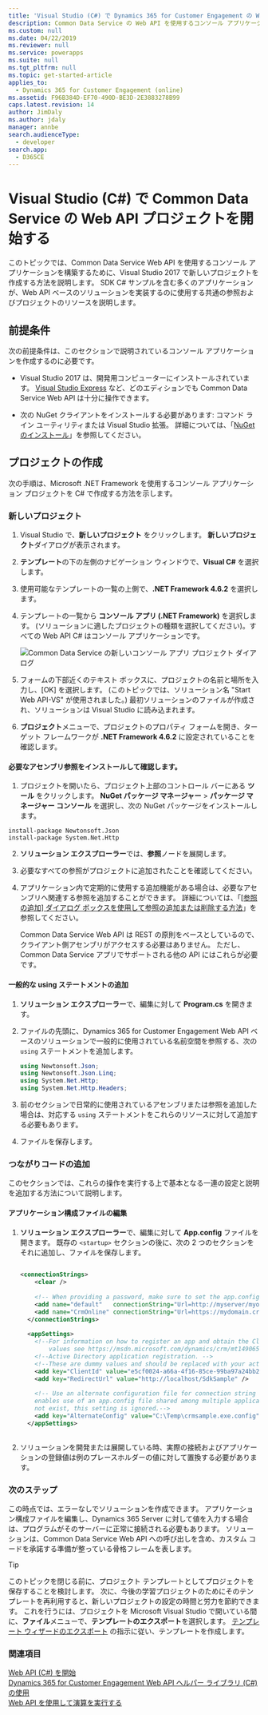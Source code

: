 ```yaml
---
title: 'Visual Studio (C#) で Dynamics 365 for Customer Engagement の Web API プロジェクトを開始する (Common Data Service) | MicrosoftDocs'
description: Common Data Service の Web API を使用するコンソール アプリケーションの構築のために Visual Studio で新しいプロジェクトを作成
ms.custom: null
ms.date: 04/22/2019
ms.reviewer: null
ms.service: powerapps
ms.suite: null
ms.tgt_pltfrm: null
ms.topic: get-started-article
applies_to:
  - Dynamics 365 for Customer Engagement (online)
ms.assetid: F96B384D-EF70-490D-BE3D-2E3883278B99
caps.latest.revision: 14
author: JimDaly
ms.author: jdaly
manager: annbe
search.audienceType:
  - developer
search.app:
  - D365CE
---
```

# <a name="start-a-common-data-service-web-api-project-in-visual-studio-c"></a>Visual Studio (C#) で Common Data Service の Web API プロジェクトを開始する

このトピックでは、Common Data Service Web API を使用するコンソール アプリケーションを構築するために、Visual Studio 2017 で新しいプロジェクトを作成する方法を説明します。 SDK C# サンプルを含む多くのアプリケーションが、Web API ベースのソリューションを実装するのに使用する共通の参照およびプロジェクトのリソースを説明します。  
  
<a name="bkmk_prerequisites"></a>   
## <a name="prerequisites"></a>前提条件  
 次の前提条件は、このセクションで説明されているコンソール アプリケーションを作成するのに必要です。  
  
- Visual Studio 2017 は、開発用コンピューターにインストールされています。 [Visual Studio Express](https://www.visualstudio.com/products/visual-studio-express-vs.aspx) など、どのエディションでも Common Data Service Web API は十分に操作できます。
  
- 次の NuGet クライアントをインストールする必要があります: コマンド ライン ユーティリティまたは Visual Studio 拡張。 詳細については、「[NuGet のインストール](https://docs.nuget.org/consume/installing-nuget)」を参照してください。  
  
<a name="bkmk_createProject"></a>   

## <a name="create-a-project"></a>プロジェクトの作成  
次の手順は、Microsoft .NET Framework を使用するコンソール アプリケーション プロジェクトを C# で作成する方法を示します。
  
<a name="bkmk_newProject"></a> 

### <a name="new-project"></a>新しいプロジェクト  
  
1. Visual Studio で、**新しいプロジェクト** をクリックします。 **新しいプロジェクト**ダイアログが表示されます。  
  
2. **テンプレート**の下の左側のナビゲーション ウィンドウで、**Visual C#** を選択します。  
  
3. 使用可能なテンプレートの一覧の上側で、**.NET Framework 4.6.2** を選択します。  
  
4. テンプレートの一覧から **コンソール アプリ (.NET Framework)** を選択します。 (ソリューションに適したプロジェクトの種類を選択してください)。すべての Web API C# はコンソール アプリケーションです。  
  
   ![Common Data Service の新しいコンソール アプリ プロジェクト ダイアログ](media/new-project.PNG "Common Data Service の新しいコンソール アプリ プロジェクト ダイアログ")  
  
5. フォームの下部近くのテキスト ボックスに、プロジェクトの名前と場所を入力し、[OK] を選択します。 (このトピックでは、ソリューション名 "Start Web API-VS" が使用されました。) 最初ソリューションのファイルが作成され、ソリューションは Visual Studio に読み込まれます。  
  
6. **プロジェクト**メニューで、プロジェクトのプロパティ フォームを開き、ターゲット フレームワークが **.NET Framework 4.6.2** に設定されていることを確認します。  
  
#### <a name="install-and-verify-the-required-assembly-references"></a>必要なアセンブリ参照をインストールして確認します。  

1. プロジェクトを開いたら、プロジェクト上部のコントロール バーにある **ツール** をクリックします。 **NuGet パッケージ マネージャー** > **パッケージ マネージャー コンソール** を選択し、次の NuGet パッケージをインストールします。

```
install-package Newtonsoft.Json
install-package System.Net.Http
```
2. **ソリューション エクスプローラー**では、**参照**ノードを展開します。  
  
3. 必要なすべての参照がプロジェクトに追加されたことを確認してください。  
  
4. アプリケーション内で定期的に使用する追加機能がある場合は、必要なアセンブリへ関連する参照を追加することができます。 詳細については、「[[参照の追加] ダイアログ ボックスを使用して参照の追加または削除する方法](https://msdn.microsoft.com/library/wkze6zky.aspx)」を参照してください。  
  
   Common Data Service Web API は REST の原則をベースとしているので、クライアント側アセンブリがアクセスする必要はありません。  ただし、Common Data Service アプリでサポートされる他の API にはこれらが必要です。
  
#### <a name="add-typical-using-statements"></a>一般的な using ステートメントの追加  
  
1.  **ソリューション エクスプローラー**で、編集に対して **Program.cs** を開きます。  
  
2.  ファイルの先頭に、Dynamics 365 for Customer Engagement Web API ベースのソリューションで一般的に使用されている名前空間を参照する、次の `using` ステートメントを追加します。  
  
    ```csharp
    using Newtonsoft.Json;  
    using Newtonsoft.Json.Linq;  
    using System.Net.Http;  
    using System.Net.Http.Headers;
    ```  
  
3.  前のセクションで日常的に使用されているアセンブリまたは参照を追加した場合は、対応する `using` ステートメントをこれらのリソースに対して追加する必要もあります。  
  
4.  ファイルを保存します。  
  
<a name="bkmk_addConnectionCode"></a>
 
### <a name="add-connection-code"></a>つながりコードの追加

このセクションでは、これらの操作を実行する上で基本となる一連の設定と説明を追加する方法について説明します。  
  
#### <a name="edit-the-application-configuration-file"></a>アプリケーション構成ファイルの編集
  
1.  **ソリューション エクスプローラー**で、編集に対して **App.config** ファイルを開きます。  既存の `<startup>` セクションの後に、次の 2 つのセクションをそれに追加し、ファイルを保存します。  
  
    ```xml  
  
    <connectionStrings>  
        <clear />  
  
        <!-- When providing a password, make sure to set the app.config file's security so that only you can read it. -->  
        <add name="default"   connectionString="Url=http://myserver/myorg/; Username=name; Password=password; Domain=domain" />  
        <add name="CrmOnline" connectionString="Url=https://mydomain.crm.dynamics.com/; Username=someone@mydomain.onmicrosoft.com; Password=password" />  
      </connectionStrings>  
  
      <appSettings>  
        <!--For information on how to register an app and obtain the ClientId and RedirectUrl  
            values see https://msdn.microsoft.com/dynamics/crm/mt149065 -->  
        <!--Active Directory application registration. -->  
        <!--These are dummy values and should be replaced with your actual app registration values.-->  
        <add key="ClientId" value="e5cf0024-a66a-4f16-85ce-99ba97a24bb2" />  
        <add key="RedirectUrl" value="http://localhost/SdkSample" />  
  
        <!-- Use an alternate configuration file for connection string and setting values. This optional setting  
        enables use of an app.config file shared among multiple applications. If the specified file does  
        not exist, this setting is ignored.-->  
        <add key="AlternateConfig" value="C:\Temp\crmsample.exe.config"/>  
      </appSettings>  
  
    ```  
  
2.  ソリューションを開発または展開している時、実際の接続およびアプリケーションの登録値は例のプレースホルダーの値に対して置換する必要があります。  
  
### <a name="next-steps"></a>次のステップ

 この時点では、エラーなしでソリューションを作成できます。 アプリケーション構成ファイルを編集し、Dynamics 365 Server に対して値を入力する場合は、プログラムがそのサーバーに正常に接続される必要もあります。 ソリューションは、Common Data Service Web API への呼び出しを含め、カスタム コードを承諾する準備が整っている骨格フレームを表します。  
  
> [!TIP]
>  このトピックを閉じる前に、プロジェクト テンプレートとしてプロジェクトを保存することを検討します。 次に、今後の学習プロジェクトのためにそのテンプレートを再利用すると、新しいプロジェクトの設定の時間と労力を節約できます。 これを行うには、プロジェクトを Microsoft Visual Studio で開いている間に、**ファイル**メニューで、**テンプレートのエクスポート**を選択します。 [テンプレート ウィザードのエクスポート](https://msdn.microsoft.com/library/xkh1wxd8.aspx) の指示に従い、テンプレートを作成します。  
  
### <a name="see-also"></a>関連項目

 [Web API (C#) を開始](get-started-dynamics-365-web-api-csharp.md)   
 [Dynamics 365 for Customer Engagement Web API ヘルパー ライブラリ (C#) の使用](use-microsoft-dynamics-365-web-api-helper-library-csharp.md)   
 [Web API を使用して演算を実行する](perform-operations-web-api.md)